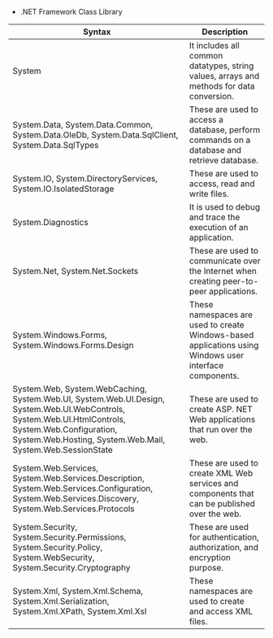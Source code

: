 * .NET Framework Class Library

| Syntax      | Description |
| ----------- | ----------- |
System |	It includes all common datatypes, string values, arrays and methods for data conversion.
System.Data, System.Data.Common, System.Data.OleDb, System.Data.SqlClient, System.Data.SqlTypes |	These are used to access a database, perform commands on a database and retrieve database.
System.IO, System.DirectoryServices, System.IO.IsolatedStorage | These are used to access, read and write files.
System.Diagnostics |	It is used to debug and trace the execution of an application.
System.Net, System.Net.Sockets | These are used to communicate over the Internet when creating peer-to-peer applications.
System.Windows.Forms, System.Windows.Forms.Design | These namespaces are used to create Windows-based applications using Windows user interface components.
System.Web, System.WebCaching, System.Web.UI, System.Web.UI.Design, System.Web.UI.WebControls, System.Web.UI.HtmlControls, System.Web.Configuration, System.Web.Hosting, System.Web.Mail, System.Web.SessionState | These are used to create ASP. NET Web applications that run over the web.
System.Web.Services, System.Web.Services.Description, System.Web.Services.Configuration, System.Web.Services.Discovery, System.Web.Services.Protocols | These are used to create XML Web services and components that can be published over the web.
System.Security, System.Security.Permissions, System.Security.Policy, System.WebSecurity, System.Security.Cryptography | These are used for authentication, authorization, and encryption purpose.
System.Xml, System.Xml.Schema, System.Xml.Serialization, System.Xml.XPath, System.Xml.Xsl | These namespaces are used to create and access XML files.
